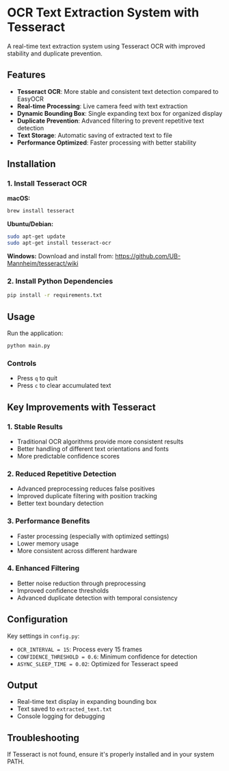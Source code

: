 # OCR Text Extraction System with Tesseract

A real-time text extraction system using Tesseract OCR with improved stability and duplicate prevention.

## Features

- **Tesseract OCR**: More stable and consistent text detection compared to EasyOCR
- **Real-time Processing**: Live camera feed with text extraction
- **Dynamic Bounding Box**: Single expanding text box for organized display
- **Duplicate Prevention**: Advanced filtering to prevent repetitive text detection
- **Text Storage**: Automatic saving of extracted text to file
- **Performance Optimized**: Faster processing with better stability

## Installation

### 1. Install Tesseract OCR

**macOS:**
```bash
brew install tesseract
```

**Ubuntu/Debian:**
```bash
sudo apt-get update
sudo apt-get install tesseract-ocr
```

**Windows:**
Download and install from: https://github.com/UB-Mannheim/tesseract/wiki

### 2. Install Python Dependencies

```bash
pip install -r requirements.txt
```

## Usage

Run the application:
```bash
python main.py
```

### Controls
- Press `q` to quit
- Press `c` to clear accumulated text

## Key Improvements with Tesseract

### 1. **Stable Results**
- Traditional OCR algorithms provide more consistent results
- Better handling of different text orientations and fonts
- More predictable confidence scores

### 2. **Reduced Repetitive Detection**
- Advanced preprocessing reduces false positives
- Improved duplicate filtering with position tracking
- Better text boundary detection

### 3. **Performance Benefits**
- Faster processing (especially with optimized settings)
- Lower memory usage
- More consistent across different hardware

### 4. **Enhanced Filtering**
- Better noise reduction through preprocessing
- Improved confidence thresholds
- Advanced duplicate detection with temporal consistency

## Configuration

Key settings in `config.py`:
- `OCR_INTERVAL = 15`: Process every 15 frames
- `CONFIDENCE_THRESHOLD = 0.6`: Minimum confidence for detection
- `ASYNC_SLEEP_TIME = 0.02`: Optimized for Tesseract speed

## Output

- Real-time text display in expanding bounding box
- Text saved to `extracted_text.txt`
- Console logging for debugging

## Troubleshooting

If Tesseract is not found, ensure it's properly installed and in your system PATH. 